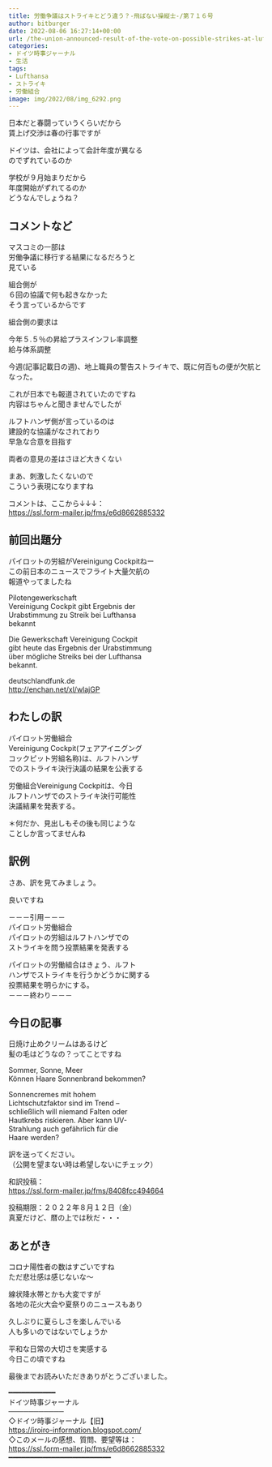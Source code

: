 ```yaml
---
title: 労働争議はストライキとどう違う？-飛ばない操縦士-/第７１６号
author: bitburger
date: 2022-08-06 16:27:14+00:00
url: /the-union-announced-result-of-the-vote-on-possible-strikes-at-lufthansa/
categories:
- ドイツ時事ジャーナル
- 生活
tags:
- Lufthansa
- ストライキ
- 労働組合
image: img/2022/08/img_6292.png
---
```

日本だと春闘っていうくらいだから  
賃上げ交渉は春の行事ですが

ドイツは、会社によって会計年度が異なる  
のでずれているのか

学校が９月始まりだから  
年度開始がずれてるのか  
どうなんでしょうね？

## コメントなど 

マスコミの一部は  
労働争議に移行する結果になるだろうと  
見ている

組合側が  
６回の協議で何も起きなかった  
そう言っているからです

組合側の要求は

今年５.５％の昇給プラスインフレ率調整  
給与体系調整

今週(記事記載日の週)、地上職員の警告ストライキで、既に何百もの便が欠航となった。

これが日本でも報道されていたのですね  
内容はちゃんと聞きませんでしたが

ルフトハンザ側が言っているのは  
建設的な協議がなされており  
早急な合意を目指す

両者の意見の差はさほど大きくない

まあ、刺激したくないので  
こういう表現になりますね

コメントは、ここから↓↓↓：  
<https://ssl.form-mailer.jp/fms/e6d8662885332>

## 前回出題分 

パイロットの労組がVereinigung Cockpitねー  
この前日本のニュースでフライト大量欠航の  
報道やってましたね

Pilotengewerkschaft  
Vereinigung Cockpit gibt Ergebnis der  
Urabstimmung zu Streik bei Lufthansa  
bekannt

Die Gewerkschaft Vereinigung Cockpit  
gibt heute das Ergebnis der Urabstimmung  
über mögliche Streiks bei der Lufthansa  
bekannt.

deutschlandfunk.de  
http://enchan.net/xl/wlajGP

## わたしの訳 

パイロット労働組合  
Vereinigung Cockpit(フェアアイニグング  
コックピット労組名称)は、ルフトハンザ  
でのストライキ決行決議の結果を公表する

労働組合Vereinigung Cockpitは、今日  
ルフトハンザでのストライキ決行可能性  
決議結果を発表する。

＊何だか、見出しもその後も同じような  
ことしか言ってませんね

## 訳例 

さあ、訳を見てみましょう。

良いですね

－－－引用－－－  
パイロット労働組合  
パイロットの労組はルフトハンザでの  
ストライキを問う投票結果を発表する

パイロットの労働組合はきょう、ルフト  
ハンザでストライキを行うかどうかに関する  
投票結果を明らかにする。  
－－－終わり－－－

## 今日の記事 

日焼け止めクリームはあるけど  
髪の毛はどうなの？ってことですね

Sommer, Sonne, Meer  
Können Haare Sonnenbrand bekommen?

Sonnencremes mit hohem  
Lichtschutzfaktor sind im Trend –  
schließlich will niemand Falten oder  
Hautkrebs riskieren. Aber kann UV-  
Strahlung auch gefährlich für die  
Haare werden?

訳を送ってください。  
（公開を望まない時は希望しないにチェック）

和訳投稿：  
<https://ssl.form-mailer.jp/fms/8408fcc494664>

投稿期限：２０２２年８月１２日（金）  
真夏だけど、暦の上では秋だ・・・

## あとがき 

コロナ陽性者の数はすごいですね  
ただ悲壮感は感じないな～

線状降水帯とかも大変ですが  
各地の花火大会や夏祭りのニュースもあり

久しぶりに夏らしさを楽しんでいる  
人も多いのではないでしょうか

平和な日常の大切さを実感する  
今日この頃ですね

最後までお読みいただきありがとうございました。

━━━━━━━━━━━  
ドイツ時事ジャーナル  
───────────  
◇ドイツ時事ジャーナル【旧】  
<https://iroiro-information.blogspot.com/>  
◇このメールの感想、質問、要望等は：  
<https://ssl.form-mailer.jp/fms/e6d8662885332>  
━━━━━━━━━━━━━━━━━━━━━━━━